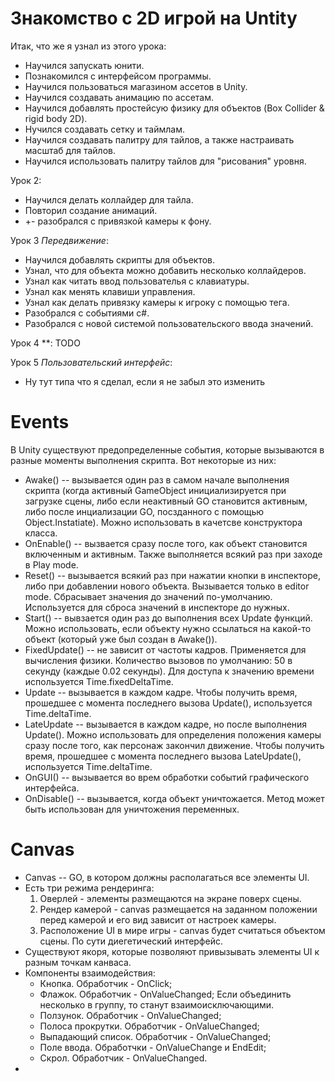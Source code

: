# Знакомство с 2D игрой на Untity

Итак, что же я узнал из этого урока:
* Научился запускать юнити.
* Познакомился с интерфейсом программы.
* Научился пользоваться магазином ассетов в Unity.
* Научился создавать анимацию по ассетам.
* Научился добавлять простейсую физику для объектов (Box Collider & rigid body 2D).
* Нучился создавать сетку и таймлам.
* Научился создавать палитру для тайлов, а также настраивать масштаб для тайлов.
* Научился использовать палитру тайлов для "рисования" уровня.

Урок 2:
* Научился делать коллайдер для тайла.
* Повторил создание анимаций.
* +- разобрался с привязкой камеры к фону.

Урок 3 *Передвижение*:
* Научился добавлять скрипты для объектов.
* Узнал, что для объекта можно добавить несколько коллайдеров.
* Узнал как читать ввод пользователья с клавиатуры.
* Узнал как менять клавиши управления.
* Узнал как делать привязку камеры к игроку с помощью тега.
* Разобрался с событиями c#.
* Разобрался с новой системой пользовательского ввода значений.

Урок 4 **:
TODO

Урок 5 *Пользовательский интерфейс*:
* Ну тут типа что я сделал, если я не забыл это изменить

# Events
В Unity существуют предопределенные события, которые вызываются в разные моменты выполнения скрипта. Вот некоторые из них:
* Awake() -- вызывается один раз в самом начале выполнения скрипта (когда активный GameObject инициализируется при загрузке сцены, либо если неактивный GO становится активным, либо после инциализации GO, посзданного с помощью Object.Instatiate). Можно использовать в качетсве конструктора класса.
* OnEnable() -- вызвается сразу после того, как объект становится включенным и активным. Также выполняется всякий раз при заходе в Play mode.
* Reset() -- вызывается всякий раз при нажатии кнопки в инспекторе, либо при добавлении нового объекта. Вызывается только в editor mode. Сбрасывает значения до значений по-умолчанию. Используется для сброса значений в инспекторе до нужных. 
* Start() -- вывзается один раз до выполнения всех Update функций. Можно использовать, если объекту нужно ссылаться на какой-то объект (который уже был создан в Awake()).
* FixedUpdate() -- не зависит от частоты кадров. Применяется для вычисления физики. Количество вызовов по умолчанию: 50 в секунду (каждые 0.02 секунды). Для доступа к значению времени используется Time.fixedDeltaTime.
* Update -- вызывается в каждом кадре. Чтобы получить время, прошедшее с момента последнего вызова Update(), используется Time.deltaTime.
* LateUpdate -- вызывается в каждом кадре, но после выполнения Update(). Можно использовать для определения положения камеры сразу после того, как персонаж закончил движение. Чтобы получить время, прошедшее с момента последнего вызова LateUpdate(), используется Time.deltaTime.
* OnGUI() -- вызывается во врем обработки событий графического интерфейса. 
* OnDisable() -- вызывается, когда объект уничтожается. Метод может быть использован для уничтожения переменных.

# Canvas
* Canvas -- GO, в котором должны располагаться все элементы UI.
* Есть три режима рендеринга:
    1. Оверлей - элементы размещаются на экране поверх сцены. 
    2. Рендер камерой - canvas размещается на заданном положении перед камерой и его вид зависит от настроек камеры.
    3. Расположение UI в мире игры - canvas будет считаться объектом сцены. По сути диегетический интерфейс.
* Существуют якоря, которые позволяют привызывать элементы UI к разным точкам канваса.
* Компоненты взаимодействия:
    * Кнопка. Обработчик - OnClick;
    * Флажок. Обработчик - OnValueChanged; Если объединить несколько в группу, то станут взаимоисключающими.
    * Ползунок. Обработчик - OnValueChanged;
    * Полоса прокрутки. Обработчик - OnValueChanged;
    * Выпадающий список. Обработчик - OnValueChanged;
    * Поле ввода. Обработчки - OnValueChange и EndEdit;
    * Скрол. Обработчик - OnValueChanged.
* 